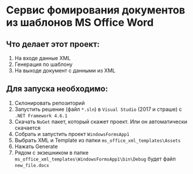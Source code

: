 # Сервис фомирования документов из шаблонов MS Office Word

## Что делает этот проект:

1. На входе данные XML
2. Генерация по шаблону
3. На выходе документ с данными из XML

## Для запуска необходимо:

1. Склонировать репозиторий
2. Запустить решение (файл `*.sln`) в `Visual Studio` (2017 и страше) c `.NET Framework 4.6.1`
3. Скачать `NuGet` пакет, который скажет проект. Или он автоматически скачается
4. Собрать и запустить проект `WindowsFormsApp1`
5. Выбрать XML и Template из папки `ms_office_xml_templates\Assets`
6. Нажать Generate
7. Рядом с экзешником в папке `ms_office_xml_templates\WindowsFormsApp1\bin\Debug` будет файл `new_file.docx`

